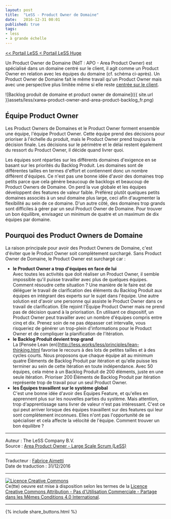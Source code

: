```yaml
---
layout: post
title:  "LeSS - Product Owner de Domaine"
date:   2016-12-31 00:01
published: true
tags:
- less
- à grande échelle
---
```


[<< Portail LeSS < Portail LeSS Huge](http://www.les-traducteurs-agiles.org/2016/12/26/less-portail-less-huge.html)

Un Product Owner de Domaine (NdT : APO - Area Product Owner) est spécialisé dans un domaine centré sur le client, il agit comme un Product Owner en relation avec les équipes du domaine (cf. schéma ci-après). Un Product Owner de Domaine fait le même travail qu'un Product Owner mais avec une perspective plus limitée même si elle reste [centrée sur le client](http://less.works/less/principles/customer_centric.html).

![Backlog produit de domaine et product owner de domaine]({{ site.url }}assets/less/xarea-product-owner-and-area-product-backlog_fr.png)

## Équipe Product Owner

Les Product Owners de Domaines et le Product Owner forment ensemble une équipe, l'équipe Product Owner. Cette équipe prend des décisions pour prioriser à l'échelle du produit, mais le Product Owner prend toujours la décision finale. Les décisions sur le périmètre et le délai restent également du ressort du Product Owner, il décide quand livrer quoi.

Les équipes sont réparties sur les différents domaines d'exigence en se basant sur les priorités du Backlog Produit. Les domaines sont de différentes tailles en termes d'effort et contiennent donc un nombre différent d'équipes. Ce n'est pas une bonne idée d'avoir des domaines trop petits parce que cela génère beaucoup de backlogs et beaucoup de Product Owners de Domaine. On perd la vue globale et les équipes développent des features de valeur faible. Préférez plutôt quelques petits domaines associés à un seul domaine plus large, ceci afin d'augmenter la flexibilité au sein de ce domaine. D'un autre côté, des domaines trop grands sont difficiles à gérer par un seul Product Owner de Domaine. Pour trouver un bon équilibre, envisagez un minimum de quatre et un maximum de dix équipes par domaine.

## Pourquoi des Product Owners de Domaine

La raison principale pour avoir des Product Owners de Domaine, c'est d'éviter que le Product Owner soit complètement surchargé. Sans Product Owner de Domaine, le Product Owner est surchargé car :

* **le Product Owner a trop d'équipes en face de lui** <br/> Avec toutes les activités que doit réaliser un Product Owner, il semble impossible qu'il puisse travailler avec plus de quelques équipes. Comment résoudre cette situation ? Une manière de le faire est de déléguer le travail de clarification des éléments du Backlog Produit aux équipes en intégrant des experts sur le sujet dans l'équipe. Une autre solution est d'avoir une personne qui assiste le Product Owner dans ce travail de clarification. Elle rejoint l'Équipe Product Owner mais ne prend pas de décision quand à la priorisation. En utilisant ce dispositif, un Product Owner peut travailler avec un nombre d'équipes compris entre cinq et dix. Prenez soin de ne pas dépasser cet intervalle, vous risqueriez de générer un trop-plein d'informations pour le Product Owner et de compliquer la planification de l'itération.
* **le Backlog Produit devient trop grand** <br/> La [Pensée Lean (en)]http://less.works/less/principles/lean-thinking.html favorise le recours à des lots de petites tailles et à des cycles courts. Nous proposons que chaque équipe ait au minimum quatre Éléments de Backlog Produit par itération et qu'elle puisse les terminer au sein de cette itération en toute indépendance. Avec 50 équipes, cela mène à un Backlog Produit de 200 éléments, juste en une seule itération. Prioriser 200 Éléments de Backlog Produit par itération représente trop de travail pour un seul Product Owner.
* **les Équipes travaillent sur le système global** <br/> C'est une bonne idée d'avoir des Équipes Feature, et qu'elles en apprennent plus sur les nouvelles parties du système. Mais attention, trop d'apprentissage sans livrer de valeur n'est pas intéressant. C'est ce qui peut arriver lorsque des équipes travaillent sur des features qui leur sont complètement inconnues. Elles n'ont pas l'opportunité de se spécialiser et cela affecte la vélocité de l'équipe. Comment trouver un bon équilibre ?


---
Auteur : The LeSS Company B.V.  
Source : [Area Product Owner - Large Scale Scrum (LeSS)](http://less.works/less/less-huge/area-product-owner.html)  

---
Traducteur : [Fabrice Aimetti](http://www.fabrice-aimetti.fr/)  
Date de traduction : 31/12/2016  

---

<a rel="license" href="http://creativecommons.org/licenses/by-nc-sa/4.0/"><img alt="Licence Creative Commons" style="border-width:0" src="http://i.creativecommons.org/l/by-nc-sa/4.0/88x31.png" /></a><br />Ce(tte) oeuvre est mise à disposition selon les termes de la <a rel="license" href="http://creativecommons.org/licenses/by-nc-sa/4.0/">Licence Creative Commons Attribution - Pas d'Utilisation Commerciale - Partage dans les Mêmes Conditions 4.0 International</a>.

---

{% include share_buttons.html %}
